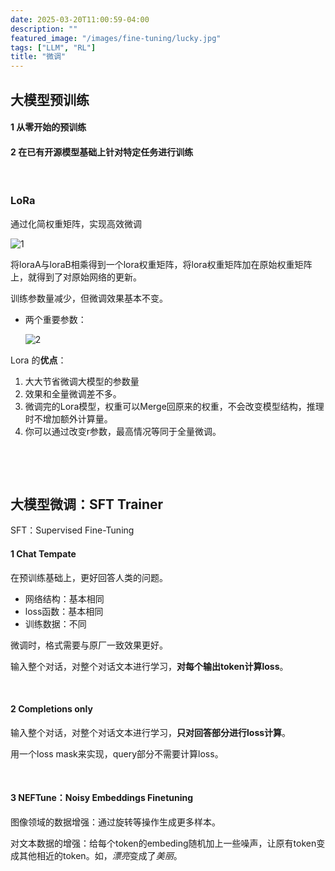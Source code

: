 ```yaml
---
date: 2025-03-20T11:00:59-04:00
description: ""
featured_image: "/images/fine-tuning/lucky.jpg"
tags: ["LLM", "RL"]
title: "微调"
---
```


## 大模型预训练

#### 1 从零开始的预训练

#### 2 在已有开源模型基础上针对特定任务进行训练

&nbsp;

### LoRa

通过化简权重矩阵，实现高效微调

![1](/Users/aijunyang/DearAJ.github.io/static/images/preTrain/1.png)

将loraA与loraB相乘得到一个lora权重矩阵，将lora权重矩阵加在原始权重矩阵上，就得到了对原始网络的更新。

训练参数量减少，但微调效果基本不变。

+ 两个重要参数：

  ![2](/Users/aijunyang/DearAJ.github.io/static/images/preTrain/2.png)

Lora 的**优点**：

1. ﻿﻿﻿大大节省微调大模型的参数量
2. ﻿﻿﻿效果和全量微调差不多。
3. ﻿﻿微调完的Lora模型，权重可以Merge回原来的权重，不会改变模型结构，推理时不增加额外计算量。
4. ﻿﻿你可以通过改变r参数，最高情况等同于全量微调。

&nbsp;

&nbsp;

## 大模型微调：SFT Trainer

 SFT：Supervised Fine-Tuning

#### 1 Chat Tempate

在预训练基础上，更好回答人类的问题。

+ 网络结构：基本相同
+ loss函数：基本相同
+ 训练数据：不同

微调时，格式需要与原厂一致效果更好。

输入整个对话，对整个对话文本进行学习，**对每个输出token计算loss**。

&nbsp;

#### 2 Completions only

输入整个对话，对整个对话文本进行学习，**只对回答部分进行loss计算**。

用一个loss mask来实现，query部分不需要计算loss。

&nbsp;

#### 3 NEFTune：Noisy Embeddings Finetuning

图像领域的数据增强：通过旋转等操作生成更多样本。

对文本数据的增强：给每个token的embeding随机加上一些噪声，让原有token变成其他相近的token。如，*漂亮*变成了*美丽*。

&nbsp;

&nbsp;

